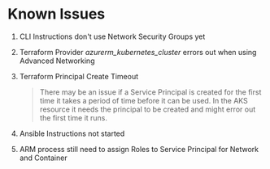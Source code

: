 # Known Issues

1. CLI Instructions don't use Network Security Groups yet

1. Terraform Provider _azurerm_kubernetes_cluster_ errors out when using Advanced Networking

1. Terraform Principal Create Timeout
    
    > There may be an issue if a Service Principal is created for the first time it takes a period of time before it can be used.
    > In the AKS resource it needs the principal to be created and might error out the first time it runs.

1. Ansible Instructions not started

1. ARM process still need to assign Roles to Service Principal for Network and Container
